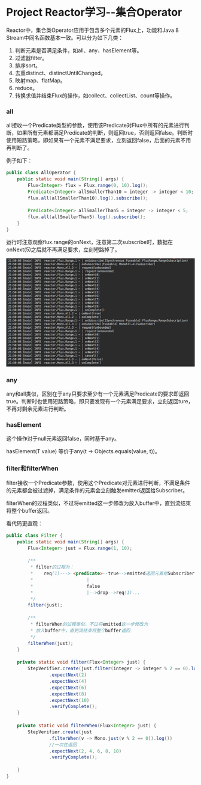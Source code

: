 # Project Reactor学习--集合Operator

Reactor中，集合类Operator应用于包含多个元素的Flux上，功能和Java 8 Stream中同名函数基本一致。可以分为如下几类：

1. 判断元素是否满足条件，如all、any、hasElement等。
2. 过滤器filter。
3. 排序sort。
4. 去重distinct、distinctUntilChanged。
5. 映射map、flatMap。
6. reduce。
7. 转换求值并结束Flux的操作，如collect、collectList、count等操作。

### all

all接收一个Predicate类型的参数，使用该Predicate对Flux中所有的元素进行判断，如果所有元素都满足Predicate的判断，则返回true，否则返回false。判断时使用短路策略，即如果有一个元素不满足要求，立刻返回false，后面的元素不用再判断了。

例子如下：

```java
public class AllOperator {
    public static void main(String[] args) {
        Flux<Integer> flux = Flux.range(0, 10).log();
        Predicate<Integer> allSmallerThan10 = integer -> integer < 10;
        flux.all(allSmallerThan10).log().subscribe();

        Predicate<Integer> allSmallerThan5 = integer -> integer < 5;
        flux.all(allSmallerThan5).log().subscribe();
    }
}
```

运行时注意观察flux.range的onNext，注意第二次subscribe时，数据在onNext\(5\)之后就不再满足要求，立刻短路掉了。

![](/assets/all.png)

### any

any和all类似，区别在于any只要求至少有一个元素满足Predicate的要求即返回true。判断时也使用短路策略，即只要发现有一个元素满足要求，立刻返回ture，不再对剩余元素进行判断。

### hasElement

这个操作对于null元素返回false，同时基于any。

hasElement\(T value\) 等价于any\(t -&gt; Objects.equals\(value, t\)\)。

### filter和filterWhen

filter接收一个Predicate参数，使用这个Predicate对元素进行判断，不满足条件的元素都会被过滤掉，满足条件的元素会立刻触发emitted返回给Subscriber。

filterWhen的过程类似，不过将emitted这一步修改为放入buffer中，直到流结束将整个buffer返回。

看代码更直观：

```java
public class Filter {
    public static void main(String[] args) {
        Flux<Integer> just = Flux.range(1, 10);

        /**
         * filter的过程为：
         *    req(1)---> <predicate>--true-->emitted返回元素给Subscriber-->req(1)... 不断循环这个过程直到Flux结束
         *                    |
         *                    false
         *                    |-->drop-->req(1)...
         */
        filter(just);

        /**
         * filterWhen的过程类似，不过将emitted这一步修改为
         * 放入buffer中，直到流结束将整个buffer返回
         */
        filterWhen(just);
    }

    private static void filter(Flux<Integer> just) {
        StepVerifier.create(just.filter(integer -> integer % 2 == 0).log())
                .expectNext(2)
                .expectNext(4)
                .expectNext(6)
                .expectNext(8)
                .expectNext(10)
                .verifyComplete();
    }

    private static void filterWhen(Flux<Integer> just) {
        StepVerifier.create(just
                .filterWhen(v -> Mono.just(v % 2 == 0)).log())
                //一次性返回
                .expectNext(2, 4, 6, 8, 10)
                .verifyComplete();

    }
}
```



